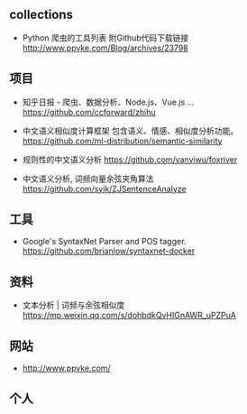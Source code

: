 ## collections

* Python 爬虫的工具列表 附Github代码下载链接 http://www.ppvke.com/Blog/archives/23798

## 项目

* 知乎日报 - 爬虫、数据分析、Node.js、Vue.js ... https://github.com/ccforward/zhihu

* 中文语义相似度计算框架 包含语义、情感、相似度分析功能。
https://github.com/ml-distribution/semantic-similarity

* 规则性的中文语义分析 https://github.com/yanyiwu/foxriver

* 中文语义分析, 词频向量余弦夹角算法
 https://github.com/syik/ZJSentenceAnalyze

## 工具

* Google's SyntaxNet Parser and POS tagger. https://github.com/brianlow/syntaxnet-docker

## 资料

* 文本分析 | 词频与余弦相似度 https://mp.weixin.qq.com/s/dohbdkQvHIGnAWR_uPZPuA

## 网站

* http://www.ppvke.com/

## 个人